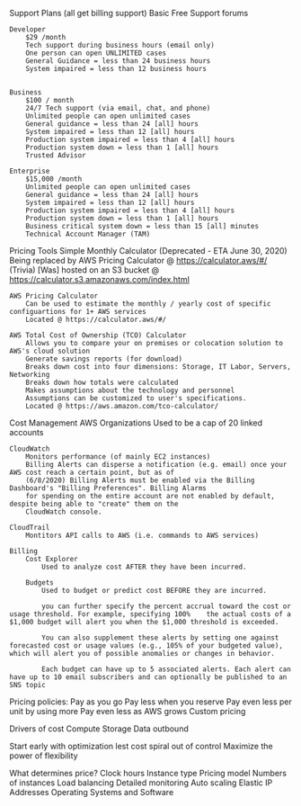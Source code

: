 Support Plans (all get billing support)
    Basic
        Free
        Support forums

    Developer
        $29 /month
        Tech support during business hours (email only)
        One person can open UNLIMITED cases
        General Guidance = less than 24 business hours
        System impaired = less than 12 business hours


    Business
        $100 / month
        24/7 Tech support (via email, chat, and phone)
        Unlimited people can open unlimited cases
        General guidance = less than 24 [all] hours
        System impaired = less than 12 [all] hours
        Production system impaired = less than 4 [all] hours
        Production system down = less than 1 [all] hours
        Trusted Advisor

    Enterprise
        $15,000 /month
        Unlimited people can open unlimited cases
        General guidance = less than 24 [all] hours
        System impaired = less than 12 [all] hours
        Production system impaired = less than 4 [all] hours
        Production system down = less than 1 [all] hours
        Business critical system down = less than 15 [all] minutes
        Technical Account Manager (TAM)


Pricing Tools
    Simple Monthly Calculator (Deprecated - ETA June 30, 2020)
        Being replaced by AWS Pricing Calculator @ https://calculator.aws/#/
        (Trivia) [Was] hosted on an S3 bucket @ https://calculator.s3.amazonaws.com/index.html

    AWS Pricing Calculator
        Can be used to estimate the monthly / yearly cost of specific configuartions for 1+ AWS services
        Located @ https://calculator.aws/#/

    AWS Total Cost of Ownership (TCO) Calculator 
        Allows you to compare your on premises or colocation solution to AWS's cloud solution
        Generate savings reports (for download)
        Breaks down cost into four dimensions: Storage, IT Labor, Servers, Networking
        Breaks down how totals were calculated
        Makes assumptions about the technology and personnel
        Assumptions can be customized to user's specifications.
        Located @ https://aws.amazon.com/tco-calculator/


Cost Management
    AWS Organizations
        Used to be a cap of 20 linked accounts

    CloudWatch
        Monitors performance (of mainly EC2 instances)
        Billing Alerts can disperse a notification (e.g. email) once your AWS cost reach a certain point, but as of
        (6/8/2020) Billing Alerts must be enabled via the Billing Dashboard's "Billing Preferences". Billing Alarms
        for spending on the entire account are not enabled by default, despite being able to "create" them on the
        CloudWatch console.

    CloudTrail
        Montitors API calls to AWS (i.e. commands to AWS services)

    Billing
        Cost Explorer
            Used to analyze cost AFTER they have been incurred.

        Budgets
            Used to budget or predict cost BEFORE they are incurred.

            you can further specify the percent accrual toward the cost or usage threshold. For example, specifying 100%    the actual costs of a $1,000 budget will alert you when the $1,000 threshold is exceeded.

            You can also supplement these alerts by setting one against forecasted cost or usage values (e.g., 105% of your budgeted value), which will alert you of possible anomalies or changes in behavior.

            Each budget can have up to 5 associated alerts. Each alert can have up to 10 email subscribers and can optionally be published to an SNS topic


Pricing policies:
	Pay as you go
	Pay less when you reserve
    Pay even less per unit by using more
    Pay even less as AWS grows
    Custom pricing

Drivers of cost
    Compute
    Storage
    Data outbound

Start early with optimization lest cost spiral out of control
Maximize the power of flexibility

What determines price?
	Clock hours
    Instance type
    Pricing model
    Numbers of instances
    Load balancing
    Detailed monitoring
    Auto scaling
    Elastic IP Addresses
    Operating Systems and Software